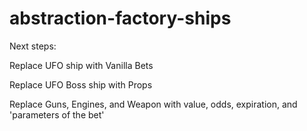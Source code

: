 # abstraction-factory-ships


Next steps: 

Replace UFO ship with Vanilla Bets

Replace UFO Boss ship with Props 

Replace Guns, Engines, and Weapon with value, odds, expiration, and 'parameters of the bet'